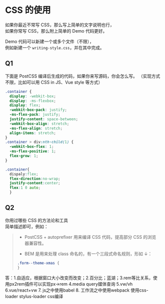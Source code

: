 # CSS 的使用

如果你最近不常写 CSS，那么写上简单的文字说明也行，  
如果你常写 CSS，那么附上简单的 Demo 代码更好。

Demo 代码可以新建一个或多个文件（不限），  
例如新建一个 `writing-style.css`，并在其中完成。

## Q1

下面是 PostCSS 编译后生成的代码，如果你来写源码，你会怎么写。
（实现方式不限，比如可以用 CSS in JS、Vue style 等方式）

```css
.container {
  display: -webkit-box;
  display: -ms-flexbox;
  display: flex;
  -webkit-box-pack: justify;
  -ms-flex-pack: justify;
  justify-content: space-between;
  -webkit-box-align: stretch;
  -ms-flex-align: stretch;
  align-items: stretch;
}
.container > div:nth-child(1) {
  -webkit-box-flex: 1;
  -ms-flex-positive: 1;
  flex-grow: 1;
}
```
```css
.container{
  dispaly:flex;
  flex-direction:no-wrap;
  justify-content:center;
  flex:1 0 auto;   
  }
```

## Q2

你用过哪些 CSS 的方法论和工具  
简单描述即可，例如：

> - PostCSS + autoprefixer 用来编译 CSS 代码，提高部分 CSS 的浏览器兼容性。
>
> - BEM 是用来处理 class 命名的，有一个三段式命名规则，形如 ↓：
>
> ```css
> .form--theme-xmas {
> }
> ```

答：1.自适应，根据窗口大小改变而改变；2.百分比；蓝湖；3.rem等比关系，使用px2rem插件可以实现px->rem 4.media query媒体查询  5.vw/vh 6.vue/react+vw  7. js之中使用babel  8. 工作流之中使用webpack 使用css-loader stylus-loader css编译

